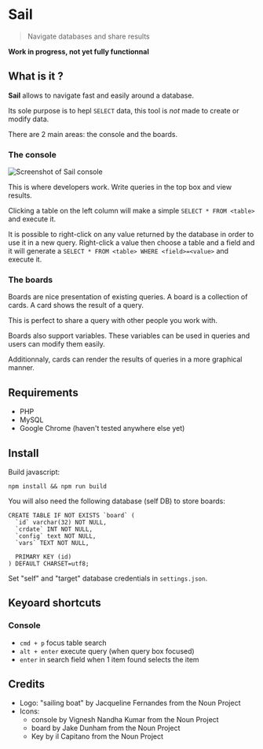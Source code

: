 # Sail

> Navigate databases and share results

**Work in progress, not yet fully functionnal**

## What is it ?

**Sail** allows to navigate fast and easily around a database.

Its sole purpose is to hepl `SELECT` data, this tool is _not_ made to create or modify data.

There are 2 main areas: the console and the boards.

### The console

![Screenshot of Sail console](http://lipsumarium.com/images-Sail/console.png)

This is where developers work. Write queries in the top box and view results.

Clicking a table on the left column will make a simple `SELECT * FROM <table>` and execute it.

It is possible to right-click on any value returned by the database in order to use it in a new query. 
Right-click a value then choose a table and a field and it will generate a `SELECT * FROM <table> WHERE <field>=<value>` and execute it.


### The boards

Boards are nice presentation of existing queries. A board is a collection of cards. A card shows the result of a query.

This is perfect to share a query with other people you work with.

Boards also support variables. These variables can be used in queries and users can modify them easily.

Additionnaly, cards can render the results of queries in a more graphical manner.


## Requirements
* PHP
* MySQL
* Google Chrome (haven't tested anywhere else yet)

## Install

Build javascript:

`npm install && npm run build`

You will also need the following database (self DB) to store boards:

```
CREATE TABLE IF NOT EXISTS `board` (
  `id` varchar(32) NOT NULL,
  `crdate` INT NOT NULL,
  `config` text NOT NULL,
  `vars` TEXT NOT NULL,

  PRIMARY KEY (id)
) DEFAULT CHARSET=utf8;
```

Set "self" and "target" database credentials in `settings.json`.


## Keyoard shortcuts

### Console

* `cmd + p` focus table search
* `alt + enter` execute query (when query box focused)
* `enter` in search field when 1 item found selects the item


## Credits
* Logo: "sailing boat" by Jacqueline Fernandes from the Noun Project
* Icons:
  * console by Vignesh Nandha Kumar from the Noun Project
  * board by Jake Dunham from the Noun Project
  * Key by il Capitano from the Noun Project

